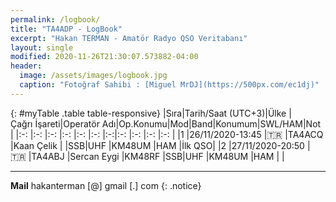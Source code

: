 ```yaml
---
permalink: /logbook/
title: "TA4ADP - LogBook"
excerpt: "Hakan TERMAN - Amatör Radyo QSO Veritabanı"
layout: single
modified: 2020-11-26T21:30:07.573882-04:00
header:
  image: /assets/images/logbook.jpg
  caption: "Fotoğraf Sahibi : [Miguel MrDJ](https://500px.com/ec1dj)"
---
```

{: #myTable .table table-responsive}
|Sıra|Tarih/Saat&nbsp;(UTC+3)|Ülke  |Çağrı&nbsp;İşareti|Operatör&nbsp;Adı|Op.Konumu|Mod|Band|Konumum|SWL/HAM|Not         |
|:-: |:-:                    |:-:   |:-:               |:-:              |:-:      |:-:|:-: |:-:    |:-:    |:-:         |
|1   |26/11/2020-13:45       |:tr:  |TA4ACQ            |Kaan Çelik       |         |SSB|UHF |KM48UM |HAM    |İlk&nbsp;QSO|
|2   |27/11/2020-20:50       |:tr:  |TA4ABJ            |Sercan Eygi      |KM48RF   |SSB|UHF |KM48UM |HAM    |            |

---
**Mail** hakanterman [@] gmail [.] com
{: .notice}
